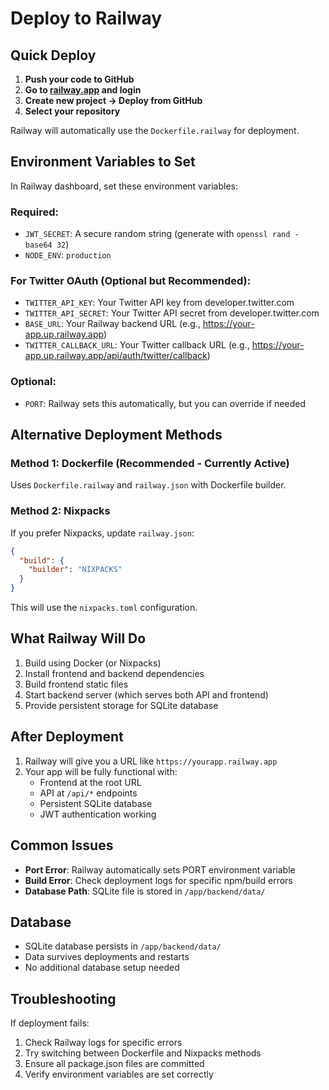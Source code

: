 # Deploy to Railway

## Quick Deploy

1. **Push your code to GitHub**
2. **Go to [railway.app](https://railway.app) and login**
3. **Create new project → Deploy from GitHub**
4. **Select your repository**

Railway will automatically use the `Dockerfile.railway` for deployment.

## Environment Variables to Set

In Railway dashboard, set these environment variables:

### Required:
- `JWT_SECRET`: A secure random string (generate with `openssl rand -base64 32`)
- `NODE_ENV`: `production`

### For Twitter OAuth (Optional but Recommended):
- `TWITTER_API_KEY`: Your Twitter API key from developer.twitter.com
- `TWITTER_API_SECRET`: Your Twitter API secret from developer.twitter.com
- `BASE_URL`: Your Railway backend URL (e.g., https://your-app.up.railway.app)
- `TWITTER_CALLBACK_URL`: Your Twitter callback URL (e.g., https://your-app.up.railway.app/api/auth/twitter/callback)

### Optional:
- `PORT`: Railway sets this automatically, but you can override if needed

## Alternative Deployment Methods

### Method 1: Dockerfile (Recommended - Currently Active)
Uses `Dockerfile.railway` and `railway.json` with Dockerfile builder.

### Method 2: Nixpacks
If you prefer Nixpacks, update `railway.json`:
```json
{
  "build": {
    "builder": "NIXPACKS"
  }
}
```
This will use the `nixpacks.toml` configuration.

## What Railway Will Do

1. Build using Docker (or Nixpacks)
2. Install frontend and backend dependencies
3. Build frontend static files
4. Start backend server (which serves both API and frontend)
5. Provide persistent storage for SQLite database

## After Deployment

1. Railway will give you a URL like `https://yourapp.railway.app`
2. Your app will be fully functional with:
   - Frontend at the root URL
   - API at `/api/*` endpoints
   - Persistent SQLite database
   - JWT authentication working

## Common Issues

- **Port Error**: Railway automatically sets PORT environment variable
- **Build Error**: Check deployment logs for specific npm/build errors
- **Database Path**: SQLite file is stored in `/app/backend/data/`

## Database

- SQLite database persists in `/app/backend/data/`
- Data survives deployments and restarts
- No additional database setup needed

## Troubleshooting

If deployment fails:
1. Check Railway logs for specific errors
2. Try switching between Dockerfile and Nixpacks methods
3. Ensure all package.json files are committed
4. Verify environment variables are set correctly 